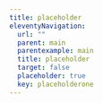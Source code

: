 ```yaml
---
title: placeholder
eleventyNavigation:
  url: ""
  parent: main
  parentexample: main
  title: placeholder
  target: false
  placeholder: true
  key: placeholderone
---
```

